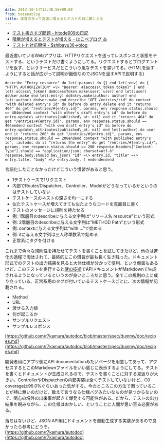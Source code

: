 ```yaml
---
date: 2013-10-14T13:48:55+09:00
from: hatenablog
title: 体育の日って高速に唱えるとテストの日に聴こえる
---
```

- [テスト書きすぎ問題 - hitode909の日記](http://hitode909.hatenablog.com/entry/2013/10/14/094604)
- [階層が増えるとテストが増える - はこべブログ ♨](http://hakobe932.hatenablog.com/entry/2013/10/14/120345)
- [テストと対応関係 - $shibayu36-\>blog;](http://shibayu36.hatenablog.com/entry/2013/10/14/122925)

最近書いているWebアプリは、HTTPリクエストを送ってレスポンスと状態をテストする、というテストだけ書くようにしてる。リクエストするとブログエントリを返す、というサービスだとこういう風なテストを書いてる。(HTMLを返すようにすると話が広がって説明が面倒なのでJSONを返すAPIで説明する)

```
describe "Entry resource" do let(:params) do {} end let(:env) do { "HTTP\_AUTHORIZATION" =\> "Bearer: #{access\_token.token}" } end let(:access\_token) doAccessToken.make(user: user) end let(:user) doUser.make end let(:entry) doEntry.make(author: author) end let(:author) doUser.make end describe "GET /entries/:id" do context "with deleted entry's id" do before do entry.delete end it "returns 404" do get "/entries/#{entry.id}", params, env response.status.should == 404endend context "with other's draft entry's id" do before do entry.update\_attributes(published\_at: nil) end it "returns 404" do get "/entries/#{entry.id}", params, env response.status.should == 404endend context "with own draft entry's id" do before do entry.update\_attributes(published\_at: nil) end let(:author) do user end it "returns 200" do get "/entries/#{entry.id}", params, env response.status.should == 200endend context "with published entry's id", :autodoc do it "returns the entry" do get "/entries/#{entry.id}", params, env response.status.should == 200 response.headers["Content-Type"].should == "application/json; charset=utf-8" response.body.should be\_json( "id" =\> entry.id, "title" =\> entry.title, "body" =\> entry.body, ) endendendend
```

言語化したことなかったけどこういう慣習があると思う。

- 1テストケースで1リクエスト
- 内部でRouter/Dispatcher、Controller、Modelがどうなっているかというのはテストしていない
- テストケースのネストの深さを均一にする
- 似たテストケースが増えてきても似たようなコードを真面目に書く
- テストのメッセージに規則を持たせる
- 例: 1階層目のdescribeに与える文字列は"リソース名 resource"という形式
- 例: 2階層目のdescribeに与える文字列は"METHOD Path"という形式
- 例: contextに与える文字列は"with ..."で始める
- 例: itに与える文字列は三人称単数系で始める
- 正常系にタグを付ける

これまで色々な規則性を持たせてテストを書くことを試してきたけど、他のは進化の過程で淘汰されて、最終的にこの慣習が最も長く生き残った。ドキュメント形式でのテストの出力結果を見ると大体仕様が分かって便利、という側面もあるけど、このテストを実行すると[謎の技術](https://github.com/r7kamura/autodoc)でAPIドキュメントがMarkdownで生成されるようになっているというのが良いところだと思う。全てこの規則の上に成り立っている。正常系用のタグが付いているテストケースごとに、次の情報が記載される。

- Method
- URL
- 渡せる入力値
- 何が起こるか
- サンプルリクエスト
- サンプルレスポンス

[https://github.com/r7kamura/autodoc/blob/master/spec/dummy/doc/recipes.md](https://github.com/r7kamura/autodoc/blob/master/spec/dummy/doc/recipes.md)

開発者用にアプリ側にAPI documentationみたいページを用意してあって、アクセスするとこのMarkdownファイルをいい感じに表示するようにしてる。テストを書くとドキュメントが生成されるので、テストを書くことに対する見返りが大きい。ControllerやDispatcherの内部実装は全くテストしていないけど、C0 coverageは99.0%ぐらいあった気がする。今のところこの方法で困っていることが特に無いのだけど、敢えて言うなら仕様バグみたいなものが見つからないので、関心の埒外の出来事が起きて爆発する可能性がある。だから、テストの出力結果を睨みながら、この仕様はおかしい、ということに人間が思い至る必要がある。

落ちはないけど、JSON API用にドキュメントを自動生成する実装があるので良かったら参考にどうぞ。  
[https://github.com/r7kamura/autodoc](https://github.com/r7kamura/autodoc)


